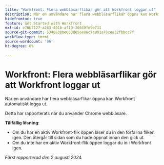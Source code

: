 ```yaml
---
title: "Workfront: Flera webbläsarflikar gör att Workfront loggar ut"
description: När en användare har flera webbläsarflikar öppna kan Workfront automatiskt logga ut.
hidefromtoc: true
feature: Get Started with Workfront
exl-id: e76b7127-a283-461b-af10-30640fe9e711
source-git-commit: 5346638be033d65ee86c7e991a70cea32fbbcc7f
workflow-type: tm+mt
source-wordcount: '96'
ht-degree: 0%

---
```


# Workfront: Flera webbläsarflikar gör att Workfront loggar ut

<!--Valid issue, won't fix-->

När en användare har flera webbläsarflikar öppna kan Workfront automatiskt logga ut.

Detta har rapporterats när du använder Chrome webbläsare.

**Tillfällig lösning:**

* Om du har en aktiv Workfront-flik öppen läser du in den förfallna fliken igen. Den återgår till sidan som du hade öppnat innan den gick ut.
* Om du inte har en aktiv Workfront-flik öppen loggar du in i Workfront igen.

_Först rapporterad den 2 augusti 2024._
